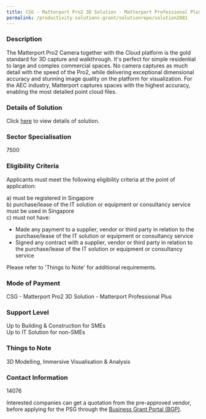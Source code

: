```yaml
---
title: CSG - Matterport Pro2 3D Solution - Matterport Professional Plus
permalink: /productivity-solutions-grant/solutionrepo/solution2881
---
```


### Description

The Matterport Pro2 Camera together with the Cloud platform is the gold standard for 3D capture and walkthrough. It's perfect for simple residential to large and complex commercial spaces. No camera captures as much detail with the speed of the Pro2, while delivering exceptional dimensional accuracy and stunning image quality on the platform for visualization. For the AEC industry, Matterport captures spaces with the highest accuracy, enabling the most detailed point cloud files.

### Details of Solution

Click <a href='CSG Software Pte Ltd' target='_blank' rel='noopener'>here</a> to view details of solution.

### Sector Specialisation

7500

### Eligibility Criteria

Applicants must meet the following eligibility criteria at the point of application:

a) must be registered in Singapore <br>
b) purchase/lease of the IT solution or equipment or consultancy service must be used in Singapore <br>
c) must not have:
- Made any payment to a supplier, vendor or third party in relation to the purchase/lease of the IT solution or equipment or consultancy service
- Signed any contract with a supplier, vendor or third party in relation to the purchase/lease of the IT solution or equipment or consultancy service

Please refer to 'Things to Note' for additional requirements.

### Mode of Payment
CSG - Matterport Pro2 3D Solution - Matterport Professional Plus

### Support Level
Up to Building & Construction for SMEs <br>
Up to IT Solution for non-SMEs

### Things to Note
3D Modelling, Immersive Visualisation & Analysis

### Contact Information
14076

Interested companies can get a quotation from the pre-approved vendor, before applying for the PSG through the <a target='_blank' rel='noopener' href='https://www.businessgrants.gov.sg/'>Business Grant Portal (BGP)</a>.
